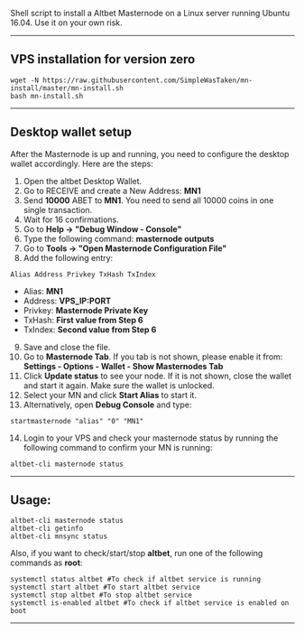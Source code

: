 Shell script to install a Altbet Masternode on a Linux server running Ubuntu 16.04. Use it on your own risk.
***

## VPS installation for version **zero**
```
wget -N https://raw.githubusercontent.com/SimpleWasTaken/mn-install/master/mn-install.sh
bash mn-install.sh
```
***

## Desktop wallet setup

After the Masternode is up and running, you need to configure the desktop wallet accordingly. Here are the steps:
1. Open the altbet Desktop Wallet.
2. Go to RECEIVE and create a New Address: **MN1**
3. Send **10000** ABET to **MN1**. You need to send all 10000 coins in one single transaction.
4. Wait for 16 confirmations.
5. Go to **Help -> "Debug Window - Console"**
6. Type the following command: **masternode outputs**
7. Go to  **Tools -> "Open Masternode Configuration File"**
8. Add the following entry:
```
Alias Address Privkey TxHash TxIndex
```
* Alias: **MN1**
* Address: **VPS_IP:PORT**
* Privkey: **Masternode Private Key**
* TxHash: **First value from Step 6**
* TxIndex:  **Second value from Step 6**
9. Save and close the file.
10. Go to **Masternode Tab**. If you tab is not shown, please enable it from: **Settings - Options - Wallet - Show Masternodes Tab**
11. Click **Update status** to see your node. If it is not shown, close the wallet and start it again. Make sure the wallet is unlocked.
12. Select your MN and click **Start Alias** to start it.
13. Alternatively, open **Debug Console** and type:
```
startmasternode "alias" "0" "MN1"
```
14. Login to your VPS and check your masternode status by running the following command to confirm your MN is running:
```
altbet-cli masternode status
```
***

## Usage:
```
altbet-cli masternode status
altbet-cli getinfo
altbet-cli mnsync status
```
Also, if you want to check/start/stop **altbet**, run one of the following commands as **root**:

```
systemctl status altbet #To check if altbet service is running
systemctl start altbet #To start altbet service
systemctl stop altbet #To stop altbet service
systemctl is-enabled altbet #To check if altbet service is enabled on boot
```
***
